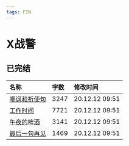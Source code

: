 ```yaml
---
tags: FIN
---
```


# X战警

## 已完结

|名称|字数|修改时间|
|:-|:-|:-|
|[嘲讽和祈使句](嘲讽和祈使句.md)|3247|20.12.12 09:51|
|[工作时间](工作时间.md)|7721|20.12.12 09:51|
|[午夜的啤酒](午夜的啤酒.md)|3141|20.12.12 09:51|
|[最后一句再见](最后一句再见.md)|1469|20.12.12 09:51|
